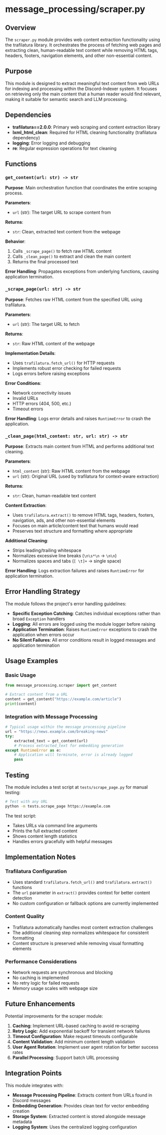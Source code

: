 # message_processing/scraper.py

## Overview

The `scraper.py` module provides web content extraction functionality using the trafilatura library. It orchestrates the process of fetching web pages and extracting clean, human-readable text content while removing HTML tags, headers, footers, navigation elements, and other non-essential content.

## Purpose

This module is designed to extract meaningful text content from web URLs for indexing and processing within the Discord-Indexer system. It focuses on retrieving only the main content that a human reader would find relevant, making it suitable for semantic search and LLM processing.

## Dependencies

- **trafilatura==2.0.0**: Primary web scraping and content extraction library
- **lxml_html_clean**: Required for HTML cleaning functionality (trafilatura dependency)
- **logging**: Error logging and debugging
- **re**: Regular expression operations for text cleaning

## Functions

### `get_content(url: str) -> str`

**Purpose**: Main orchestration function that coordinates the entire scraping process.

**Parameters**:
- `url` (str): The target URL to scrape content from

**Returns**:
- `str`: Clean, extracted text content from the webpage

**Behavior**:
1. Calls `_scrape_page()` to fetch raw HTML content
2. Calls `_clean_page()` to extract and clean the main content
3. Returns the final processed text

**Error Handling**: Propagates exceptions from underlying functions, causing application termination.

### `_scrape_page(url: str) -> str`

**Purpose**: Fetches raw HTML content from the specified URL using trafilatura.

**Parameters**:
- `url` (str): The target URL to fetch

**Returns**:
- `str`: Raw HTML content of the webpage

**Implementation Details**:
- Uses `trafilatura.fetch_url()` for HTTP requests
- Implements robust error checking for failed requests
- Logs errors before raising exceptions

**Error Conditions**:
- Network connectivity issues
- Invalid URLs
- HTTP errors (404, 500, etc.)
- Timeout errors

**Error Handling**: Logs error details and raises `RuntimeError` to crash the application.

### `_clean_page(html_content: str, url: str) -> str`

**Purpose**: Extracts main content from HTML and performs additional text cleaning.

**Parameters**:
- `html_content` (str): Raw HTML content from the webpage
- `url` (str): Original URL (used by trafilatura for context-aware extraction)

**Returns**:
- `str`: Clean, human-readable text content

**Content Extraction**:
- Uses `trafilatura.extract()` to remove HTML tags, headers, footers, navigation, ads, and other non-essential elements
- Focuses on main article/content text that humans would read
- Preserves text structure and formatting where appropriate

**Additional Cleaning**:
- Strips leading/trailing whitespace
- Normalizes excessive line breaks (`\n\s*\n` → `\n\n`)
- Normalizes spaces and tabs (`[ \t]+` → single space)

**Error Handling**: Logs extraction failures and raises `RuntimeError` for application termination.

## Error Handling Strategy

The module follows the project's error handling guidelines:

- **Specific Exception Catching**: Catches individual exceptions rather than broad `Exception` handlers
- **Logging**: All errors are logged using the module logger before raising
- **Application Termination**: Raises `RuntimeError` exceptions to crash the application when errors occur
- **No Silent Failures**: All error conditions result in logged messages and application termination

## Usage Examples

### Basic Usage
```python
from message_processing.scraper import get_content

# Extract content from a URL
content = get_content("https://example.com/article")
print(content)
```

### Integration with Message Processing
```python
# Typical usage within the message processing pipeline
url = "https://news.example.com/breaking-news"
try:
    extracted_text = get_content(url)
    # Process extracted_text for embedding generation
except RuntimeError as e:
    # Application will terminate, error is already logged
    pass
```

## Testing

The module includes a test script at `tests/scrape_page.py` for manual testing:

```bash
# Test with any URL
python -m tests.scrape_page https://example.com
```

The test script:
- Takes URLs via command line arguments
- Prints the full extracted content
- Shows content length statistics
- Handles errors gracefully with helpful messages

## Implementation Notes

### Trafilatura Configuration
- Uses standard `trafilatura.fetch_url()` and `trafilatura.extract()` functions
- The `url` parameter in `extract()` provides context for better content detection
- No custom configuration or fallback options are currently implemented

### Content Quality
- Trafilatura automatically handles most content extraction challenges
- The additional cleaning step normalizes whitespace for consistent formatting
- Content structure is preserved while removing visual formatting elements

### Performance Considerations
- Network requests are synchronous and blocking
- No caching is implemented
- No retry logic for failed requests
- Memory usage scales with webpage size

## Future Enhancements

Potential improvements for the scraper module:

1. **Caching**: Implement URL-based caching to avoid re-scraping
2. **Retry Logic**: Add exponential backoff for transient network failures
3. **Timeout Configuration**: Make request timeouts configurable
4. **Content Validation**: Add minimum content length validation
5. **User Agent Rotation**: Implement user agent rotation for better success rates
6. **Parallel Processing**: Support batch URL processing

## Integration Points

This module integrates with:

- **Message Processing Pipeline**: Extracts content from URLs found in Discord messages
- **Embedding Generation**: Provides clean text for vector embedding creation
- **Storage System**: Extracted content is stored alongside message metadata
- **Logging System**: Uses the centralized logging configuration
